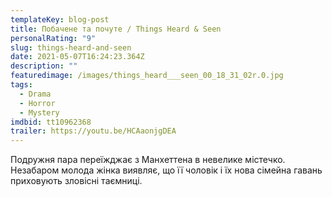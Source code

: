 ```yaml
---
templateKey: blog-post
title: Побачене та почуте / Things Heard & Seen
personalRating: "9"
slug: things-heard-and-seen
date: 2021-05-07T16:24:23.364Z
description: ""
featuredimage: /images/things_heard___seen_00_18_31_02r.0.jpg
tags:
  - Drama
  - Horror
  - Mystery
imdbid: tt10962368
trailer: https://youtu.be/HCAaonjgDEA
---
```

Подружня пара переїжджає з Манхеттена в невелике містечко. Незабаром молода жінка виявляє, що її чоловік і їх нова сімейна гавань приховують зловісні таємниці.